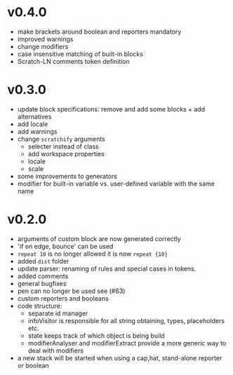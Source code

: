# v0.4.0
- make brackets around boolean and reporters mandatory 
- improved warnings
- change modifiers
- case insensitive matching of built-in blocks
- Scratch-LN comments token definition


# v0.3.0
- update block specifications: remove and add some blocks + add alternatives
- add locale
- add warnings
- change `scratchify` arguments
    - selecter instead of class
    - add workspace properties
    - locale
    - scale
- some improvements to generators 
- modifier for built-in variable vs. user-defined variable with the same name  

# v0.2.0
- arguments of custom block are now generated correctly
- 'if on edge, bounce' can be used 
- `repeat 10` is no longer allowed it is now `repeat {10}`
- added `dist` folder
- update parser: renaming of rules and special cases in tokens.
- added comments
- general bugfixes
- pen can no longer be used see (#63)
- custom reporters and booleans
- code structure:
    - separate id manager
    - infoVisitor is responsible for all string obtaining, types, placeholders etc.
    - state keeps track of which object is being build
    - modifierAnalyser and modifierExtract provide a more generic way to deal with modifiers
- a new stack will be started when using a cap,hat, stand-alone reporter or boolean    
